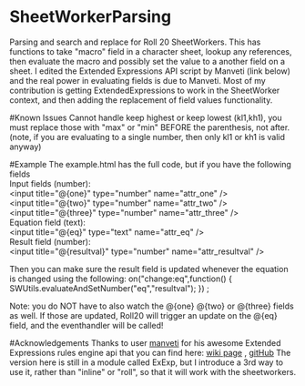 # SheetWorkerParsing
Parsing and search and replace for Roll 20 SheetWorkers.
This has functions to take "macro" field in a character sheet, lookup any references, then evaluate the macro and possibly set the value to a another field on a sheet.
I edited the Extended Expressions API script by Manveti (link below) and the real power in evaluating fields is due to Manveti. Most of my contribution is getting ExtendedExpressions to work in the SheetWorker context, and then adding the replacement of field values functionality.

#Known Issues
Cannot handle keep highest or keep lowest (kl1,kh1), you must replace those with "max" or "min" BEFORE the parenthesis, not after. (note, if you are evaluating to a single number, then only kl1 or kh1 is valid anyway)

#Example
The example.html has the full code, but if you have the following fields <br/>
Input fields (number):<br/>
&lt;input title=&quot;@{one}&quot; type=&quot;number&quot; name=&quot;attr_one&quot;  /&gt;<br/>
&lt;input title=&quot;@{two}&quot; type=&quot;number&quot; name=&quot;attr_two&quot;  /&gt;<br/>
&lt;input title=&quot;@{three}&quot; type=&quot;number&quot; name=&quot;attr_three&quot; /&gt;<br/>
Equation field (text):<br/>
&lt;input  title=&quot;@{eq}&quot; type=&quot;text&quot; name=&quot;attr_eq&quot;  /&gt;<br/>
Result field (number):<br/>
&lt;input title=&quot;@{resultval}&quot; type=&quot;number&quot; name=&quot;attr_resultval&quot; /&gt;<br/>

Then you can make sure the result field is updated whenever the equation is changed using the following:
on("change:eq",function() {
	SWUtils.evaluateAndSetNumber("eq","resultval");
})  ;

Note: you do NOT have to also watch the @{one} @{two} or @{three} fields as well. If those are updated, Roll20 will trigger an update on the @{eq} field, and the eventhandler will be called!
    
#Acknowledgements
Thanks to user <a href="https://app.roll20.net/users/503018/manveti">manveti</a> for his awesome Extended Expressions rules engine api that you can find here: <a href="https://wiki.roll20.net/Script:Extended_Expressions">wiki page</a> , <a href="https://github.com/Roll20/roll20-api-scripts/tree/master/ExtendedExpressions">gitHub</a>  The version here is still in a module called ExExp, but I introduce a 3rd way to use it, rather than "inline" or "roll", so that it will work with the sheetworkers.

